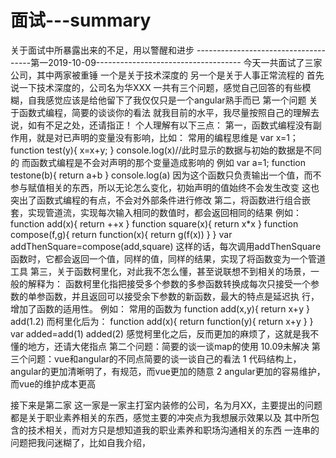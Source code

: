 # 面试---summary
关于面试中所暴露出来的不足，用以警醒和进步
-------------------------------------第一2019-10-09------------------------------------
今天一共面试了三家公司，其中两家被重锤
一个是关于技术深度的
另一个是关于人事正常流程的
首先说一下技术深度的，公司名为华XXX
一共有三个问题，感觉自己回答的有些模糊，自我感觉应该是给他留下了我仅仅只是一个angular熟手而已
第一个问题 关于函数式编程，简要的谈谈你的看法
        就我目前的水平，我尽量按照自己的理解去说，如有不足之处，还请指正！
个人理解有以下三点：
             第一，函数式编程没有副作用，就是对已声明的变量没有影响，比如：
                 常用的编程思维是     var x=1；
                                      function test(y){
                                             x=x+y;
                                      }
                                      console.log(x)//此时显示的数据与初始的数据是不同的
                  而函数式编程是不会对声明的那个变量造成影响的
                  例如                var a=1;
                                      function testone(b){
                                           return a+b
                                      }
                                     console.log(a)
                   因为这个函数只负责输出一个值，而不参与赋值相关的东西，所以无论怎么变化，初始声明的值始终不会发生改变
                   这也突出了函数式编程的有点，不会对外部条件进行修改
              第二，将函数进行组合嵌套，实现管道流，实现每次输入相同的数值时，都会返回相同的结果
                   例如：function add(x){
                                      return ++x
                                  }
                                  function square(x){
                                      return x*x
                                  }
                                  function compose(f,g){
                                      return function(x){
                                            return g(f(x))
                                  }
                                  }
                                  var addThenSquare=compose(add,square)
                    这样的话，每次调用addThenSquare函数时，它都会返回一个值，同样的值，同样的结果，实现了将函数变为一个管道工具
              第三，关于函数柯里化，对此我不怎么懂，甚至说联想不到相关的场景，一般的解释为：
               函数柯里化指把接受多个参数的多参函数转换成每次只接受一个参数的单参函数，并且返回可以接受余下参数的新函数，最大的特点是延迟执               行，增加了函数的适用性。
               例如： 常用的函数为   function add(x,y){
                                         return x+y
                                     }
                                    add(1.2)
               而柯里化后为：        function add(x){
                                        return function(y){
                                        return x+y
                                        }
                                    }
                                    var added=add(1)
                                     added(2)
               感觉柯里化之后，反而更加的麻烦了，这就是我不懂的地方，还请大佬指点
 第二个问题：简要的谈一谈map的使用
              10.09未解决
 第三个问题：vue和angular的不同点简要的谈一谈自己的看法
           1 代码结构上，angular的更加清晰明了，有规范，而vue更加的随意
           2 angular更加的容易维护，而vue的维护成本更高
               
 接下来是第二家
 这一家是一家主打室内装修的公司，名为月XX，主要提出的问题都是关于职业素养相关的东西，感觉主要的冲突点为我想展示效果以及
 其中所包含的技术相关，而对方只是想知道我的职业素养和职场沟通相关的东西
 一连串的问题把我问迷糊了，比如自我介绍，

